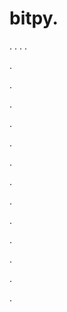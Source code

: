 # bitpy.
.
.
.
.












.






















































.
























.



























.

















































































.































































.































































































.















.


































































.
























































































.




.






.












.
